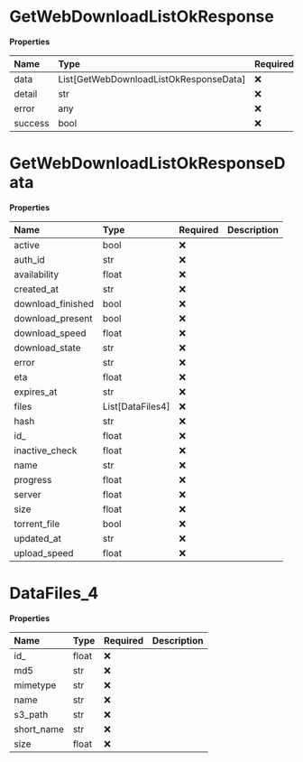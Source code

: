 # GetWebDownloadListOkResponse

**Properties**

| Name    | Type                                   | Required | Description |
| :------ | :------------------------------------- | :------- | :---------- |
| data    | List[GetWebDownloadListOkResponseData] | ❌       |             |
| detail  | str                                    | ❌       |             |
| error   | any                                    | ❌       |             |
| success | bool                                   | ❌       |             |

# GetWebDownloadListOkResponseData

**Properties**

| Name              | Type             | Required | Description |
| :---------------- | :--------------- | :------- | :---------- |
| active            | bool             | ❌       |             |
| auth_id           | str              | ❌       |             |
| availability      | float            | ❌       |             |
| created_at        | str              | ❌       |             |
| download_finished | bool             | ❌       |             |
| download_present  | bool             | ❌       |             |
| download_speed    | float            | ❌       |             |
| download_state    | str              | ❌       |             |
| error             | str              | ❌       |             |
| eta               | float            | ❌       |             |
| expires_at        | str              | ❌       |             |
| files             | List[DataFiles4] | ❌       |             |
| hash              | str              | ❌       |             |
| id\_              | float            | ❌       |             |
| inactive_check    | float            | ❌       |             |
| name              | str              | ❌       |             |
| progress          | float            | ❌       |             |
| server            | float            | ❌       |             |
| size              | float            | ❌       |             |
| torrent_file      | bool             | ❌       |             |
| updated_at        | str              | ❌       |             |
| upload_speed      | float            | ❌       |             |

# DataFiles_4

**Properties**

| Name       | Type  | Required | Description |
| :--------- | :---- | :------- | :---------- |
| id\_       | float | ❌       |             |
| md5        | str   | ❌       |             |
| mimetype   | str   | ❌       |             |
| name       | str   | ❌       |             |
| s3_path    | str   | ❌       |             |
| short_name | str   | ❌       |             |
| size       | float | ❌       |             |
